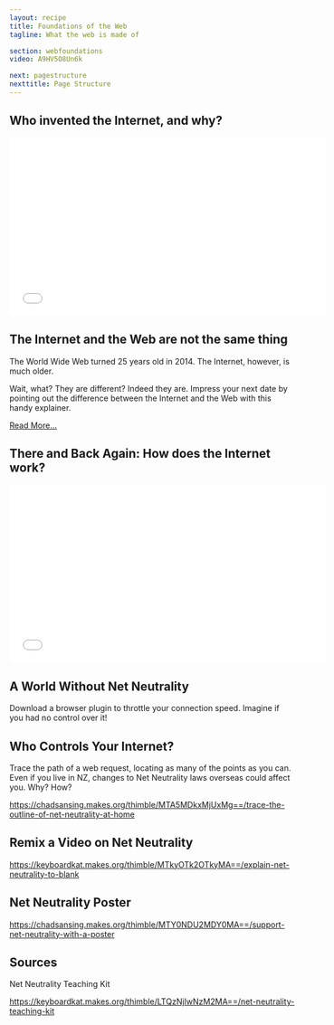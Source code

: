 ```yaml
---
layout: recipe
title: Foundations of the Web
tagline: What the web is made of

section: webfoundations
video: A9HV5O8Un6k

next: pagestructure
nexttitle: Page Structure
---
```


## Who invented the Internet, and why?

<iframe width="560" height="315" src="//www.youtube.com/embed/21eFwbb48sE" frameborder="0" allowfullscreen></iframe>



## The Internet and the Web are not the same thing

The World Wide Web turned 25 years old in 2014. The Internet, however, is much older.

Wait, what? They are different? Indeed they are. Impress your next date by pointing out the difference between the Internet and the Web with this handy explainer.

[Read More...](http://www.nbcnews.com/tech/internet/internet-world-wide-web-are-not-same-thing-n51011)



## There and Back Again: How does the Internet work?

<iframe width="560" height="315" src="//www.youtube.com/embed/WwyJGzZmBe8" frameborder="0" allowfullscreen></iframe>



## A World Without Net Neutrality

Download a browser plugin to throttle your connection speed. Imagine if you had no control over it!



## Who Controls Your Internet?

Trace the path of a web request, locating as many of the points as you can. Even if you live in NZ, changes to Net Neutrality laws overseas could affect you. Why? How?

https://chadsansing.makes.org/thimble/MTA5MDkxMjUxMg==/trace-the-outline-of-net-neutrality-at-home



## Remix a Video on Net Neutrality

https://keyboardkat.makes.org/thimble/MTkyOTk2OTkyMA==/explain-net-neutrality-to-blank



## Net Neutrality Poster

https://chadsansing.makes.org/thimble/MTY0NDU2MDY0MA==/support-net-neutrality-with-a-poster



## Sources

Net Neutrality Teaching Kit

https://keyboardkat.makes.org/thimble/LTQzNjIwNzM2MA==/net-neutrality-teaching-kit